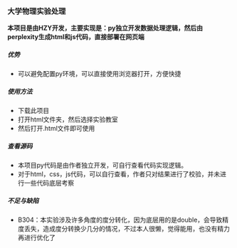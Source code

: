 ### 大学物理实验处理
**本项目是由HZY开发，主要实现是：py独立开发数据处理逻辑，然后由perplexity生成html和js代码，直接部署在网页端**
##### 优势
* 可以避免配置py环境，可以直接使用浏览器打开，方便快捷
##### 使用方法
* 下载此项目  
* 打开html文件夹，然后选择实验教室
* 然后打开.html文件即可使用

##### 查看源码
* 本项目py代码是由作者独立开发，可自行查看代码实现逻辑。  
* 对于html，css，js代码，可以自行查看，作者只对结果进行了校验，并未进行一些代码底层考察

##### 不足与缺陷
* B304：本实验涉及许多角度的度分转化，因为底层用的是double，会导致精度丢失，造成度分转换少几分的情况，不过本人很懒，觉得能用，也没有精力再进行优化了

